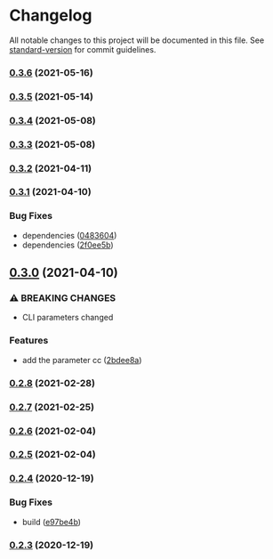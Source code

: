 # Changelog

All notable changes to this project will be documented in this file. See [standard-version](https://github.com/conventional-changelog/standard-version) for commit guidelines.

### [0.3.6](https://github.com/BlackGlory/ppx-inject/compare/v0.3.5...v0.3.6) (2021-05-16)

### [0.3.5](https://github.com/BlackGlory/ppx-inject/compare/v0.3.4...v0.3.5) (2021-05-14)

### [0.3.4](https://github.com/BlackGlory/ppx-inject/compare/v0.3.3...v0.3.4) (2021-05-08)

### [0.3.3](https://github.com/BlackGlory/ppx-inject/compare/v0.3.2...v0.3.3) (2021-05-08)

### [0.3.2](https://github.com/BlackGlory/ppx-inject/compare/v0.3.1...v0.3.2) (2021-04-11)

### [0.3.1](https://github.com/BlackGlory/ppx-inject/compare/v0.3.0...v0.3.1) (2021-04-10)


### Bug Fixes

* dependencies ([0483604](https://github.com/BlackGlory/ppx-inject/commit/048360434985276d545b9a3d6d72b3dab1857e50))
* dependencies ([2f0ee5b](https://github.com/BlackGlory/ppx-inject/commit/2f0ee5b4541c4355f754dfd48cda4fafb62eb255))

## [0.3.0](https://github.com/BlackGlory/ppx-inject/compare/v0.2.8...v0.3.0) (2021-04-10)


### ⚠ BREAKING CHANGES

* CLI parameters changed

### Features

* add the parameter cc ([2bdee8a](https://github.com/BlackGlory/ppx-inject/commit/2bdee8a37073ed3d1c6c9f2078bdf9aa37bdd6d7))

### [0.2.8](https://github.com/BlackGlory/ppx-inject/compare/v0.2.7...v0.2.8) (2021-02-28)

### [0.2.7](https://github.com/BlackGlory/ppx-inject/compare/v0.2.6...v0.2.7) (2021-02-25)

### [0.2.6](https://github.com/BlackGlory/ppx-inject/compare/v0.2.5...v0.2.6) (2021-02-04)

### [0.2.5](https://github.com/BlackGlory/ppx-inject/compare/v0.2.4...v0.2.5) (2021-02-04)

### [0.2.4](https://github.com/BlackGlory/ppx-inject/compare/v0.2.3...v0.2.4) (2020-12-19)


### Bug Fixes

* build ([e97be4b](https://github.com/BlackGlory/ppx-inject/commit/e97be4b57f256d8fb9932b8629adc8acf17f7489))

### [0.2.3](https://github.com/BlackGlory/ppx-inject/compare/v0.2.2...v0.2.3) (2020-12-19)
